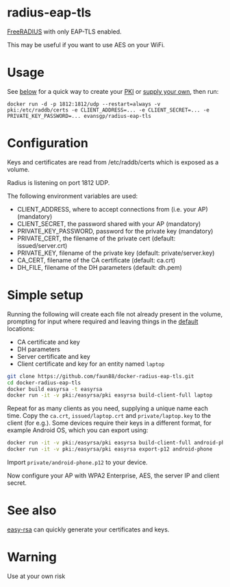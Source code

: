 # radius-eap-tls

[FreeRADIUS](https://github.com/FreeRADIUS/freeradius-server/) with only EAP-TLS enabled.

This may be useful if you want to use AES on your WiFi.

# Usage

See [below](#simple-setup) for a quick way to create your [PKI](https://en.wikipedia.org/wiki/Public_key_infrastructure) or [supply your own](#configuration), then run:

```
docker run -d -p 1812:1812/udp --restart=always -v pki:/etc/raddb/certs -e CLIENT_ADDRESS=... -e CLIENT_SECRET=... -e PRIVATE_KEY_PASSWORD=... evansgp/radius-eap-tls
```

# Configuration

Keys and certificates are read from /etc/raddb/certs which is exposed as a volume.

Radius is listening on port 1812 UDP.

The following environment variables are used:

- CLIENT_ADDRESS, where to accept connections from (i.e. your AP) (mandatory)
- CLIENT_SECRET, the password shared with your AP (mandatory)
- PRIVATE_KEY_PASSWORD, password for the private key (mandatory)
- PRIVATE_CERT, the filename of the private cert (default: issued/server.crt)
- PRIVATE_KEY, filename of the private key (default: private/server.key)
- CA_CERT, filename of the CA certificate (default: ca.crt)
- DH_FILE, filename of the DH parameters (default: dh.pem)

# Simple setup

Running the following will create each file not already present in the volume, prompting for input where required and leaving things in the [default](#configuration) locations:
- CA certificate and key
- DH parameters
- Server certificate and key
- Client certificate and key for an entity named `laptop`

```bash
git clone https://github.com/faun88/docker-radius-eap-tls.git
cd docker-radius-eap-tls
docker build easyrsa -t easyrsa
docker run -it -v pki:/easyrsa/pki easyrsa build-client-full laptop
```

Repeat for as many clients as you need, supplying a unique name each time. Copy the `ca.crt`, `issued/laptop.crt` and `private/laptop.key` to the client (for e.g.). Some devices require their keys in a different format, for example Android OS, which you can export using:

```bash
docker run -it -v pki:/easyrsa/pki easyrsa build-client-full android-phone
docker run -it -v pki:/easyrsa/pki easyrsa export-p12 android-phone
```

Import `private/android-phone.p12` to your device.

Now configure your AP with WPA2 Enterprise, AES, the server IP and client secret.

# See also

[easy-rsa](https://github.com/OpenVPN/easy-rsa/) can quickly generate your certificates and keys.

# Warning

Use at your own risk
